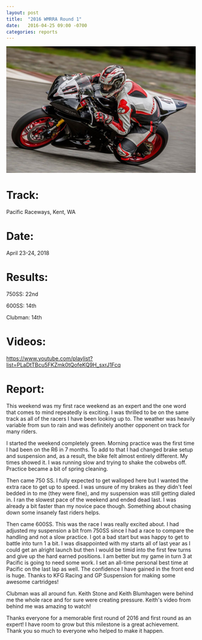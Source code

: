 ```yaml
---
layout: post
title:  "2016 WMRRA Round 1"
date:   2016-04-25 09:00 -0700
categories: reports
---
```


![](/img/race-report-photos/2016/2016-wmrra-round1-header.jpg)

# Track: 
Pacific Raceways, Kent, WA

# Date: 
April 23-24, 2018

# Results:
750SS: 22nd

600SS: 14th 

Clubman: 14th

# Videos: 
[https://www.youtube.com/playlist?list=PLaDtTBcu5FKZmk0tQofeKQ9H_sxrJ1Fcq
](https://www.youtube.com/playlist?list=PLaDtTBcu5FKZmk0tQofeKQ9H_sxrJ1Fcq)

# Report:
This weekend was my first race weekend as an expert and the one word that comes to mind repeatedly is exciting. I was thrilled to be on the same track as all of the racers I have been looking up to. The weather was heavily variable from sun to rain and was definitely another opponent on track for many riders.

I started the weekend completely green. Morning practice was the first time I had been on the R6 in 7 months. To add to that I had changed brake setup and suspension and, as a result, the bike felt almost entirely different. My times showed it. I was running slow and trying to shake the cobwebs off. Practice became a bit of spring cleaning.

Then came 750 SS. I fully expected to get walloped here but I wanted the extra race to get up to speed. I was unsure of my brakes as they didn't feel bedded in to me (they were fine), and my suspension was still getting dialed in. I ran the slowest pace of the weekend and ended dead last. I was already a bit faster than my novice pace though. Something about chasing down some insanely fast riders helps.

Then came 600SS. This was the race I was really excited about. I had adjusted my suspension a bit from 750SS since I had a race to compare the handling and not a slow practice. I got a bad start but was happy to get to battle into turn 1 a bit. I was disappointed with my starts all of last year as I could get an alright launch but then I would be timid into the first few turns and give up the hard earned positions. I am better but my game in turn 3 at Pacific is going to need some work. I set an all-time personal best time at Pacific on the last lap as well. The confidence I have gained in the front end is huge. Thanks to KFG Racing and GP Suspension for making some awesome cartridges!

Clubman was all around fun. Keith Stone and Keith Blumhagen were behind me the whole race and for sure were creating pressure. Keith's video from behind me was amazing to watch!

Thanks everyone for a memorable first round of 2016 and first round as an expert! I have room to grow but this milestone is a great achievement. Thank you so much to everyone who helped to make it happen.

